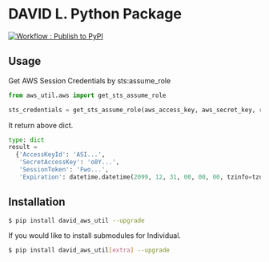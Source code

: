 # DAVID L. Python Package

[![Workflow : Publish to PyPI](https://github.com/simon-asis/aws_util/actions/workflows/PyPI.yml/badge.svg)](https://github.com/simon-asis/aws_util/actions/workflows/PyPI.yml)

[comment]: <> (This is highly site dependent package. Resources are abstracted into package structure.)

## Usage
Get AWS Session Credentials by sts:assume_role

```python
from aws_util.aws import get_sts_assume_role

sts_credentials = get_sts_assume_role(aws_access_key, aws_secret_key, role_arn, role_session_name='aws_session'):
```
It return above dict.

```python
type: dict
result = 
  {'AccessKeyId': 'ASI...', 
   'SecretAccessKey': 'o8Y...', 
   'SessionToken': 'Fwo...', 
   'Expiration': datetime.datetime(2099, 12, 31, 00, 00, 00, tzinfo=tzutc())}
```


[comment]: <> (Get pandas dataframe from parquet file in hdfs)

[comment]: <> (```python)

[comment]: <> (from pydatafabric.ye import parquet_to_pandas)

[comment]: <> (pandas_df = parquet_to_pandas&#40;hdfs_path&#41;)

[comment]: <> (```)

[comment]: <> (Save pandas dataframe as parquet in hdfs)

[comment]: <> (```python)

[comment]: <> (from pydatafabric.ye import get_spark)

[comment]: <> (from pydatafabric.ye import pandas_to_parquet)

[comment]: <> (spark = get_spark&#40;&#41;)

[comment]: <> (pandas_to_parquet&#40;pandas_df, hdfs_path, spark&#41;  # we need spark for this operation)

[comment]: <> (spark.stop&#40;&#41;)

[comment]: <> (```)

[comment]: <> (Work with spark)

[comment]: <> (```python)

[comment]: <> (from pydatafabric.ye import get_spark)

[comment]: <> (spark = get_spark&#40;&#41;)

[comment]: <> (# do with spark session)

[comment]: <> (spark.stop&#40;&#41;)

[comment]: <> (```)

[comment]: <> (Work with spark-bigquery-connector)

[comment]: <> (```python)

[comment]: <> (# SELECT)

[comment]: <> (from pydatafabric.gcp import bq_table_to_pandas)

[comment]: <> (pandas_df = bq_table_to_pandas&#40;"dataset", "table_name", ["col_1", "col_2"], "2020-01-01", "cust_id is not null"&#41;)

[comment]: <> (# INSERT )

[comment]: <> (from pydatafabric.gcp import pandas_to_bq_table)

[comment]: <> (pandas_to_bq_table&#40;pandas_df, "dataset", "table_name", "2022-02-22"&#41;)

[comment]: <> (```)

[comment]: <> (Send slack message)

[comment]: <> (```python)

[comment]: <> (from pydatafabric.ye import slack_send)

[comment]: <> (text = 'Hello')

[comment]: <> (username = 'airflow')

[comment]: <> (channel = '#leavemealone')

[comment]: <> (slack_send&#40;text=text, username=username, channel=channel&#41;)

[comment]: <> (# Send dataframe as text)

[comment]: <> (df = pd.DataFrame&#40;data={'col1': [1, 2], 'col2': [3, 4]}&#41;)

[comment]: <> (slack_send&#40;text=df, username=username, channel=channel, dataframe=True&#41;)

[comment]: <> (```)

[comment]: <> (Get bigquery client)

[comment]: <> (```python)

[comment]: <> (from pydatafabric.gcp import get_bigquery_client)

[comment]: <> (bq = get_bigquery_client&#40;project="prj"&#41;)

[comment]: <> (bq.query&#40;query&#41;)

[comment]: <> (```)

[comment]: <> (IPython BigQuery Magic)

[comment]: <> (```python)

[comment]: <> (from pydatafabric.gcp import import_bigquery_ipython_magic)

[comment]: <> (import_bigquery_ipython_magic&#40;&#41;)

[comment]: <> (query_params = {)

[comment]: <> (    "p_1": "v_1",)

[comment]: <> (    "dataset": "common_dev",)

[comment]: <> (})

[comment]: <> (```)

[comment]: <> (```python)

[comment]: <> (%% bq --params $query_params)

[comment]: <> (SELECT c_1 )

[comment]: <> (FROM {dataset}.user_logs)

[comment]: <> (WHERE c_1 = @p_1)

[comment]: <> (```)

[comment]: <> (Use NES CLI)

[comment]: <> (```bas)

[comment]: <> (nes input_notebook_url -p k1 v1 -p k2 v2 -p k3 v3)

[comment]: <> (```)

[comment]: <> (Use github util)

[comment]: <> (```python)

[comment]: <> (from pydatafabric.ye import get_github_util)

[comment]: <> (g = get_github_util)

[comment]: <> (# query graphql)

[comment]: <> (res = g.query_gql&#40;graph_ql&#41;)

[comment]: <> (# get file in github repository)

[comment]: <> (byte_object = g.download_from_git&#40;github_url_path&#41;)

[comment]: <> (```)

## Installation

```sh
$ pip install david_aws_util --upgrade
```

If you would like to install submodules for Individual.

```sh
$ pip install david_aws_util[extra] --upgrade
```